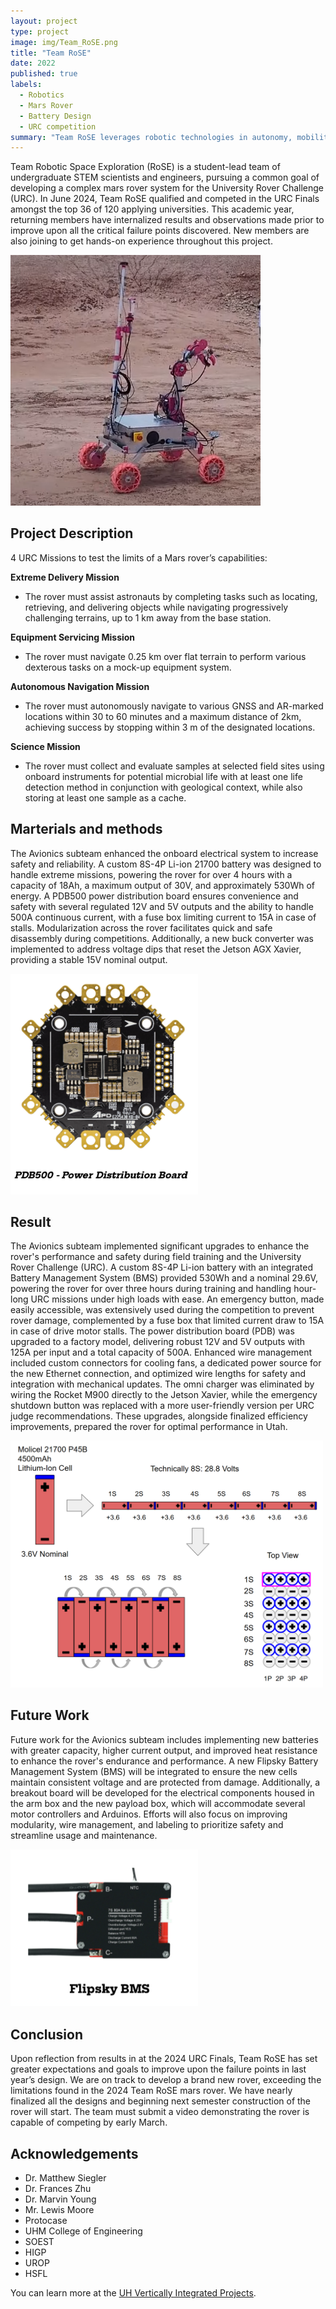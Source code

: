 ```yaml
---
layout: project
type: project
image: img/Team_RoSE.png
title: "Team RoSE"
date: 2022
published: true
labels:
  - Robotics
  - Mars Rover
  - Battery Design
  - URC competition
summary: "Team RoSE leverages robotic technologies in autonomy, mobility, manipulation, and life detection to support space exploration and scientific endeavors."
---
```




Team Robotic Space Exploration (RoSE) is a student-lead team of undergraduate STEM scientists and engineers, pursuing a common goal of developing a complex mars rover system for the University Rover Challenge (URC). In June 2024, Team RoSE qualified and competed in the URC Finals amongst the top 36 of 120 applying universities. This academic year, returning members have internalized results and observations made prior to improve upon all the critical failure points discovered. New members are also joining to get hands-on experience throughout this project.

<div class="text-center p-4">
  <img width="400px" src="../img/Team_RoSE.png" class="img-thumbnail" >
</div>

## Project Description

4 URC Missions to test the limits of a Mars rover’s capabilities: 

**Extreme Delivery Mission** 
- The rover must assist astronauts by completing tasks such as locating, retrieving, and delivering objects while navigating progressively challenging terrains, up to 1 km away from the base station.
  
**Equipment Servicing Mission**
- The rover must navigate 0.25 km over flat terrain to perform various dexterous tasks on a mock-up equipment system.
 
**Autonomous Navigation Mission**
  - The rover must autonomously navigate to various GNSS and AR-marked locations within 30 to 60 minutes and a maximum distance of 2km, achieving success by stopping within 3 m of the designated locations.
   
**Science Mission**
- The rover must collect and evaluate samples at selected field sites using onboard instruments for potential microbial life with at least one life detection method in conjunction with geological context, while also storing at least one sample as a cache.

## Marterials and methods

The Avionics subteam enhanced the onboard electrical system to increase safety and reliability. A custom 8S-4P Li-ion 21700 battery was designed to handle extreme missions, powering the rover for over 4 hours with a capacity of 18Ah, a maximum output of 30V, and approximately 530Wh of energy. A PDB500 power distribution board ensures convenience and safety with several regulated 12V and 5V outputs and the ability to handle 500A continuous current, with a fuse box limiting current to 15A in case of stalls. Modularization across the rover facilitates quick and safe disassembly during competitions. Additionally, a new buck converter was implemented to address voltage dips that reset the Jetson AGX Xavier, providing a stable 15V nominal output.

<div class="text-center p-4">
  <img width="300px" src="../img/PDB500.png" class="img-thumbnail" >
  
</div>

## Result 

The Avionics subteam implemented significant upgrades to enhance the rover's performance and safety during field training and the University Rover Challenge (URC). A custom 8S-4P Li-ion battery with an integrated  Battery Management System (BMS) provided 530Wh and a nominal 29.6V, powering the rover for over three hours during training and handling hour-long URC missions under high loads with ease. An emergency button, made easily accessible, was extensively used during the competition to prevent rover damage, complemented by a fuse box that limited current draw to 15A in case of drive motor stalls. The power distribution board (PDB) was upgraded to a factory model, delivering robust 12V and 5V outputs with 125A per input and a total capacity of 500A. Enhanced wire management included custom connectors for cooling fans, a dedicated power source for the new Ethernet connection, and optimized wire lengths for safety and integration with mechanical updates. The omni charger was eliminated by wiring the Rocket M900 directly to the Jetson Xavier, while the emergency shutdown button was replaced with a more user-friendly version per URC judge recommendations. These upgrades, alongside finalized efficiency improvements, prepared the rover for optimal performance in Utah.

<div class="text-center p-4">
  <img width="500px" src="../img/BatteryDesign.png" class="img-thumbnail" >
</div>

## Future Work 

Future work for the Avionics subteam includes implementing new batteries with greater capacity, higher current output, and improved heat resistance to enhance the rover's endurance and performance. A new Flipsky Battery Management System (BMS) will be integrated to ensure the new cells maintain consistent voltage and are protected from damage. Additionally, a breakout board will be developed for the electrical components housed in the arm box and the new payload box, which will accommodate several motor controllers and Arduinos. Efforts will also focus on improving modularity, wire management, and labeling to prioritize safety and streamline usage and maintenance.

<div class="text-center p-4">
  <img width="300px" src="../img/FlipskyBMS.png" class="img-thumbnail" >
</div>

## Conclusion 

Upon reflection from results in at the 2024 URC Finals, Team RoSE has set greater expectations and goals to improve upon the failure points in last year’s design. We are on track to develop a brand new rover, exceeding the limitations found in the 2024 Team RoSE mars rover. We have nearly  finalized all the designs and beginning next semester construction of the rover will start. The team must submit a video demonstrating the rover is capable of competing by early March. 

## Acknowledgements

- Dr. Matthew Siegler
- Dr. Frances Zhu
- Dr. Marvin Young
- Mr. Lewis Moore
- Protocase
- UHM College of Engineering
- SOEST
- HIGP
- UROP
- HSFL


You can learn more at the [UH Vertically Integrated Projects](https://manoa.hawaii.edu/uh-vip/project/robotic-space-exploration-rose-vip/).
